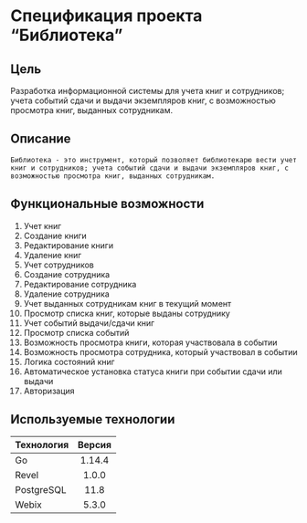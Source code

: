# Спецификация проекта “Библиотека”

## Цель

   Разработка информационной системы для учета книг и сотрудников; учета событий сдачи и выдачи экземпляров книг, с возможностью просмотра книг, выданных сотрудникам.

## Описание

    Библиотека - это инструмент, который позволяет библиотекарю вести учет книг и сотрудников; учета событий сдачи и выдачи экземпляров книг, с возможностью просмотра книг, выданных сотрудникам.

## Функциональные возможности

1. Учет книг
  1. Создание книги
  2. Редактирование книги
  3. Удаление книг
2. Учет сотрудников
  1. Создание сотрудника
  2. Редактирование сотрудника
  3. Удаление сотрудника
3. Учет выданных сотрудникам книг в текущий момент
  1. Просмотр списка книг, которые выданы сотруднику
4. Учет событий выдачи/сдачи книг
  1. Просмотр списка событий
  2. Возможность просмотра книги, которая участвовала в событии
  3. Возможность просмотра сотрудника, который участвовал в событии
5. Логика состояний книг
  1. Автоматическое установка статуса книги при событии сдачи или выдачи
6. Авторизация

## Используемые технологии

| Технология    | Версия    |
| ------------- |:---------:|
| Go            | 1.14.4    |
| Revel         | 1.0.0     |
| PostgreSQL    | 11.8      |
| Webix         | 5.3.0     |